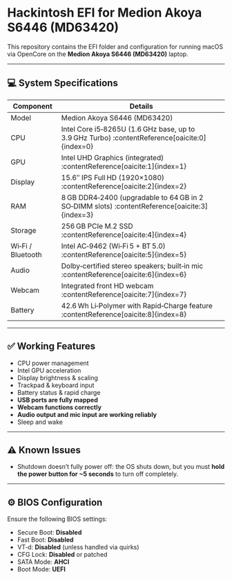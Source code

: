 # Hackintosh EFI for Medion Akoya **S6446 (MD63420)**

This repository contains the EFI folder and configuration for running macOS via OpenCore on the **Medion Akoya S6446 (MD63420)** laptop.

---

## 💻 System Specifications

| Component        | Details                                                    |
|------------------|-------------------------------------------------------------|
| Model            | Medion Akoya S6446 (MD63420)                                |
| CPU              | Intel Core i5‑8265U (1.6 GHz base, up to 3.9 GHz Turbo) :contentReference[oaicite:0]{index=0} |
| GPU              | Intel UHD Graphics (integrated) :contentReference[oaicite:1]{index=1}       |
| Display          | 15.6″ IPS Full HD (1920×1080) :contentReference[oaicite:2]{index=2} |
| RAM              | 8 GB DDR4‑2400 (upgradable to 64 GB in 2 SO‑DIMM slots) :contentReference[oaicite:3]{index=3} |
| Storage          | 256 GB PCIe M.2 SSD :contentReference[oaicite:4]{index=4}     |
| Wi‑Fi / Bluetooth| Intel AC‑9462 (Wi‑Fi 5 + BT 5.0) :contentReference[oaicite:5]{index=5}     |
| Audio            | Dolby‑certified stereo speakers; built‑in mic :contentReference[oaicite:6]{index=6} |
| Webcam           | Integrated front HD webcam :contentReference[oaicite:7]{index=7} |
| Battery          | 42.6 Wh Li‑Polymer with Rapid‑Charge feature :contentReference[oaicite:8]{index=8} |

---

## ✅ Working Features

- CPU power management  
- Intel GPU acceleration  
- Display brightness & scaling  
- Trackpad & keyboard input  
- Battery status & rapid charge  
- **USB ports are fully mapped**  
- **Webcam functions correctly**  
- **Audio output and mic input are working reliably**  
- Sleep and wake  

---

## ⚠️ Known Issues

- Shutdown doesn’t fully power off: the OS shuts down, but you must **hold the power button for ~5 seconds** to turn off completely.  

---

## ⚙️ BIOS Configuration

Ensure the following BIOS settings:

- Secure Boot: **Disabled**  
- Fast Boot: **Disabled**  
- VT‑d: **Disabled** (unless handled via quirks)  
- CFG Lock: **Disabled** or patched  
- SATA Mode: **AHCI**  
- Boot Mode: **UEFI**

